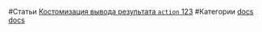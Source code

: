 #Статьи
[Костомизация вывода результата `action` 123](https://github.com/rainnogame/learning/blob/master/docs/template.md)
#Категории
[docs](https://github.com/rainnogame/learning/blob/master/table_of_content/docs/yii/yii.md)
[docs](https://github.com/rainnogame/learning/blob/master/table_of_content/docs/yii2/yii2.md)
